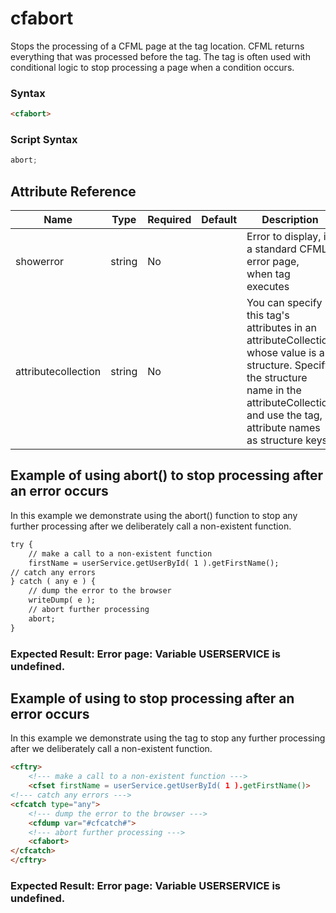 # cfabort

Stops the processing of a CFML page at the tag location.
 CFML returns everything that was processed before the
 tag. The tag is often used with conditional logic to stop
 processing a page when a condition occurs.

### Syntax

```html
<cfabort>
```

### Script Syntax

```javascript
abort;
```

## Attribute Reference

| Name | Type | Required | Default | Description |
| --- | --- | --- | --- | --- |
| showerror | string | No |  | Error to display, in a standard CFML error page,<br /> when tag executes |
| attributecollection | string | No |  | You can specify this tag's attributes in an attributeCollection whose value is a <br /> structure. Specify the structure name in the attributeCollection and use the tag‚ <br /> attribute names as structure keys. |

## Example of using abort() to stop processing after an error occurs

In this example we demonstrate using the abort() function to stop any further processing after we deliberately call a non-existent function.

```html
try {
	// make a call to a non-existent function
	firstName = userService.getUserById( 1 ).getFirstName();
// catch any errors    
} catch ( any e ) {
	// dump the error to the browser
	writeDump( e );
	// abort further processing
	abort;
}
```

### Expected Result: Error page: Variable USERSERVICE is undefined.

## Example of using <cfabort> to stop processing after an error occurs

In this example we demonstrate using the <cfabort> tag to stop any further processing after we deliberately call a non-existent function.

```html
<cftry>
	<!--- make a call to a non-existent function --->
	<cfset firstName = userService.getUserById( 1 ).getFirstName()>
<!--- catch any errors --->
<cfcatch type="any">
	<!--- dump the error to the browser --->
	<cfdump var="#cfcatch#">
	<!--- abort further processing --->
	<cfabort>
</cfcatch>
</cftry>
```

### Expected Result: Error page: Variable USERSERVICE is undefined.
